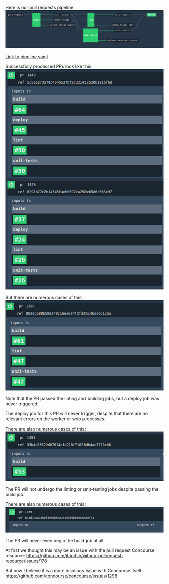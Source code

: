 Here is our pull requests pipeline:
![ss1](/ss1.png?raw=true)

[Link to pipeline.yaml](/pipeline-pull-requests.yaml)

Successfully processed PRs look like this:
![ss2](/ss2.png?raw=true)

But there are numerous cases of this:
![ss3](/ss3.png?raw=true)

Note that the PR passed the linting and building jobs, but a deploy
job was never triggered.

The deploy job for this PR will never trigger, despite that there are no
relevant errors on the worker or web processes.

There are also numerous cases of this:
![ss4](/ss4.png?raw=true)

The PR will not undergo the linting or unit-testing jobs despite passing the
build job.

There are also numerous cases of this:
![ss5](/ss5.png?raw=true)

The PR will never even begin the build job at all.

At first we thought this may be an issue with the pull request Concourse resource:
https://github.com/jtarchie/github-pullrequest-resource/issues/178

But now I believe it is a more insidious issue with Concourse itself:
https://github.com/concourse/concourse/issues/1298

